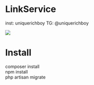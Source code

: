 # LinkService
 inst: uniquerichboy
 TG: @uniquerichboy
 
 <img src="https://i.imgur.com/wQy9ZWB.png">
 
# Install
composer install </br>
npm install </br>
php artisan migrate </br>
